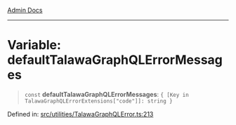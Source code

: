 [Admin Docs](/)

***

# Variable: defaultTalawaGraphQLErrorMessages

> `const` **defaultTalawaGraphQLErrorMessages**: `{ [Key in TalawaGraphQLErrorExtensions["code"]]: string }`

Defined in: [src/utilities/TalawaGraphQLError.ts:213](https://github.com/PalisadoesFoundation/talawa-api/blob/c0493e690fb59bf2b3a98d1507811ac221fdc899/src/utilities/TalawaGraphQLError.ts#L213)
